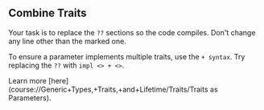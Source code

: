 ﻿## Combine Traits

Your task is to replace the `??` sections so the code compiles.
Don't change any line other than the marked one.

<div class="hint">
To ensure a parameter implements multiple traits, use the <code>+ syntax</code>. Try replacing the
<code>??</code> with <code>impl <> + <></code>.

Learn more [here](course://Generic+Types,+Traits,+and+Lifetime/Traits/Traits as Parameters).
</div>
